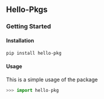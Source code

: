 ## Hello-Pkgs

### Getting Started

#### Installation
```bash
pip install hello-pkg
```
#### Usage
This is a simple usage of the package
```python
>>> import hello-pkg
```
